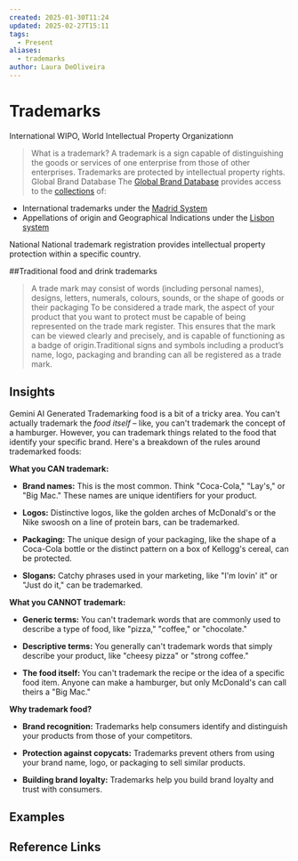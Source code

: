 ```yaml
---
created: 2025-01-30T11:24
updated: 2025-02-27T15:11
tags:
  - Present
aliases:
  - trademarks
author: Laura DeOliveira
---
```

# Trademarks 
International 
WIPO, World Intellectual Property Organizationn 

> What is a trademark?
A trademark is a sign capable of distinguishing the goods or services of one enterprise from those of other enterprises. Trademarks are protected by intellectual property rights.
Global Brand Database
The [Global Brand Database](https://branddb.wipo.int/en/quicksearch) provides access to the [collections](https://branddb.wipo.int/en/coverage) of:
- International trademarks under the [Madrid System](https://www.wipo.int/web/madrid-system)
- [​​​​​​​](https://www.wipo.int/madrid)Appellations of origin and Geographical Indications under the [Lisbon system](https://www.wipo.int/lisbon/en/)

National 
National trademark registration provides intellectual property protection within a specific country.

##Traditional food and drink trademarks
> A trade mark may consist of words (including personal names), designs, letters, numerals, colours, sounds, or the shape of goods or their packaging
> To be considered a trade mark, the aspect of your product that you want to protect must be capable of being represented on the trade mark register. This ensures that the mark can be viewed clearly and precisely, and is capable of functioning as a badge of origin.Traditional signs and symbols including a product’s name, logo, packaging and branding can all be registered as a trade mark.


## Insights

Gemini AI Generated 
Trademarking food is a bit of a tricky area. You can't actually trademark the _food itself_ – like, you can't trademark the concept of a hamburger. However, you can trademark things related to the food that identify your specific brand. Here's a breakdown of the rules around trademarked foods:  

**What you CAN trademark:**

- **Brand names:** This is the most common. Think "Coca-Cola," "Lay's," or "Big Mac." These names are unique identifiers for your product.
- **Logos:** Distinctive logos, like the golden arches of McDonald's or the Nike swoosh on a line of protein bars, can be trademarked.  
    
- **Packaging:** The unique design of your packaging, like the shape of a Coca-Cola bottle or the distinct pattern on a box of Kellogg's cereal, can be protected.  
    
- **Slogans:** Catchy phrases used in your marketing, like "I'm lovin' it" or "Just do it," can be trademarked.  
    

**What you CANNOT trademark:**

- **Generic terms:** You can't trademark words that are commonly used to describe a type of food, like "pizza," "coffee," or "chocolate."  
    
- **Descriptive terms:** You generally can't trademark words that simply describe your product, like "cheesy pizza" or "strong coffee."
- **The food itself:** You can't trademark the recipe or the idea of a specific food item. Anyone can make a hamburger, but only McDonald's can call theirs a "Big Mac."  
    

**Why trademark food?**

- **Brand recognition:** Trademarks help consumers identify and distinguish your products from those of your competitors.  
    
- **Protection against copycats:** Trademarks prevent others from using your brand name, logo, or packaging to sell similar products.  
    
- **Building brand loyalty:** Trademarks help you build brand loyalty and trust with consumers.

## Examples

## Reference Links
